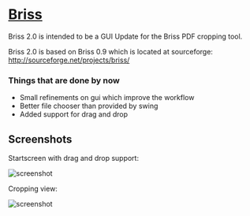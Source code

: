 ﻿# [Briss](https://chocolatey.org/packages/briss)

Briss 2.0 is intended to be a GUI Update for the Briss PDF cropping tool.

Briss 2.0 is based on Briss 0.9 which is located at sourceforge: http://sourceforge.net/projects/briss/

### Things that are done by now
- Small refinements on gui which improve the workflow
- Better file chooser than provided by swing
- Added support for drag and drop

## Screenshots
Startscreen with drag and drop support:

![screenshot](https://cdn.jsdelivr.net/gh/chtof/chocolatey-packages/automatic/briss/screenshot1.png)

Cropping view:

![screenshot](https://cdn.jsdelivr.net/gh/chtof/chocolatey-packages/automatic/briss/screenshot2.png)